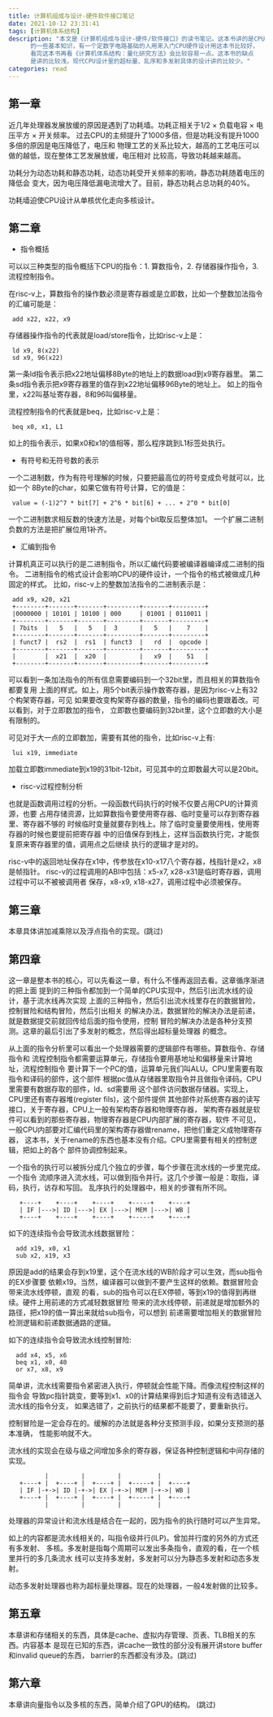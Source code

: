 ```yaml
---
title: 计算机组成与设计-硬件软件接口笔记
date: 2021-10-12 23:31:41
tags: [计算机体系结构]
description: "本文是《计算机组成与设计-硬件/软件接口》的读书笔记。这本书讲的是CPU硬件设计
      的一些基本知识，有一个定数字电路基础的人用来入门CPU硬件设计用这本书比较好，
      看完这本书再看《计算机体系结构：量化研究方法》会比较容易一点。这本书的缺点
      是讲的比较浅，现代CPU设计里的超标量、乱序和多发射具体的设计讲的比较少。"
categories: read
---
```


第一章
------

 近几年处理器发展放缓的原因是遇到了功耗墙。功耗正相关于1/2 × 负载电容 × 电压平方 × 开关频率。
 过去CPU的主频提升了1000多倍，但是功耗没有提升1000多倍的原因是电压降低了，电压和
 物理工艺的关系比较大，越高的工艺电压可以做的越低，现在整体工艺发展放缓，电压相对
 比较高，导致功耗越来越高。

 功耗分为动态功耗和静态功耗，动态功耗受开关频率的影响，静态功耗随着电压的降低会
 变大，因为电压降低漏电流增大了。目前，静态功耗占总功耗的40%。

 功耗墙迫使CPU设计从单核优化走向多核设计。

第二章
------

- 指令概括

 可以以三种类型的指令概括下CPU的指令：1. 算数指令，2. 存储器操作指令，3. 流程控制指令。

 在risc-v上，算数指令的操作数必须是寄存器或是立即数，比如一个整数加法指令的汇编可能是：
```
 add x22, x22, x9 
```

 存储器操作指令的代表就是load/store指令，比如risc-v上是：
```
 ld x9, 8(x22)
 sd x9, 96(x22)
```
 第一条ld指令表示把x22地址偏移8Byte的地址上的数据load到x9寄存器里。
 第二条sd指令表示把x9寄存器里的值存到x22地址偏移96Byte的地址上。
 如上的指令里，x22叫基址寄存器，8和96叫偏移量。

 流程控制指令的代表就是beq，比如risc-v上是：
```
 beq x0, x1, L1
```
 如上的指令表示，如果x0和x1的值相等，那么程序跳到L1标签处执行。
  
- 有符号和无符号数的表示

 一个二进制数，作为有符号理解的时候，只要把最高位的符号变成负号就可以，比如一个
 8Byte的char，如果它做有符号计算，它的值是：
```
 value = (-1)2^7 * bit[7] + 2^6 * bit[6] + ... + 2^0 * bit[0]
```
 一个二进制数求相反数的快速方法是，对每个bit取反后整体加1。
 一个扩展二进制负数的方法是把扩展位用1补齐。

- 汇编到指令

 计算机真正可以执行的是二进制指令，所以汇编代码要被编译器编译成二进制的指令。
 二进制指令的格式设计会影响CPU的硬件设计，一个指令的格式被做成几种固定的样式。
 比如，risc-v上的整数加法指令的二进制表示是：
```
 add x9, x20, x21
 +--------+-------+-------+---------+-------+---------+
 |0000000 | 10101 | 10100 | 000     | 01001 | 0110011 |
 +--------+-------+-------+---------+-------+---------+
 | 7bits  |   5   |   5   |  3      |   5   |    7    |
 +--------+-------+-------+---------+-------+---------+
 | funct7 |  rs2  |  rs1  | funct3  |   rd  |  opcode |
 +--------+-------+-------+---------+-------+---------+
 |        |  x21  |  x20  |         |   x9  |    51   |
 +--------+-------+-------+---------+-------+---------+
```
 可以看到一条加法指令的所有信息需要编码到一个32bit里，而且相关的算数指令都要复用
 上面的样式。如上，用5个bit表示操作数寄存器，是因为risc-v上有32个构架寄存器，可见
 如果要改变构架寄存器的数量，指令的编码也要跟着改。可以看到，对于立即数加的指令，
 立即数也要编码到32bit里，这个立即数的大小是有限制的。

 可见对于大一点的立即数加，需要有其他的指令，比如risc-v上有:
```
 lui x19, immediate
```
 加载立即数immediate到x19的31bit-12bit，可见其中的立即数最大可以是20bit。

- risc-v过程控制分析

 也就是函数调用过程的分析。一段函数代码执行的时候不仅要占用CPU的计算资源，也要
 占用存储资源，比如算数指令要使用寄存器、临时变量可以存到寄存器里、寄存器不够的
 时候临时变量就要存到栈上。除了临时变量要使用栈，使用寄存器的时候也要提前把寄存器
 中的旧值保存到栈上，这样当函数执行完，才能恢复原来寄存器里的值，调用点之后继续
 执行的逻辑才是对的。

 risc-v中的返回地址保存在x1中，传参放在x10-x17八个寄存器，栈指针是x2，x8是帧指针。
 risc-v的过程调用的ABI中包括：x5-x7, x28-x31是临时寄存器，调用过程中可以不被被调用者
 保存，x8-x9, x18-x27，调用过程中必须被保存。

第三章
------

 本章具体讲加减乘除以及浮点指令的实现。(跳过)

第四章
------

 这一章是整本书的核心，可以先看这一章，有什么不懂再返回去看。这章循序渐进的把上面
 提到的三种指令都加到一个简单的CPU实现中，然后引出流水线的设计，基于流水线再次实现
 上面的三种指令，然后引出流水线里存在的数据冒险，控制冒险和结构冒险，然后引出相关
 的解决办法，数据冒险的解决办法是前递，就是数据提交前就回传给后面的指令使用，控制
 冒险的解决办法是各种分支预测。这章的最后引出了多发射的概念，然后得出超标量处理器
 的概念。

 从上面的指令分析里可以看出一个处理器需要的逻辑部件有哪些。算数指令、存储指令和
 流程控制指令都需要运算单元，存储指令要用基地址和偏移量来计算地址，流程控制指令
 要计算下一个PC的值，运算单元我们叫ALU。CPU里需要有取指令和译码的部件，这个部件
 根据pc值从存储器里取指令并且做指令译码。CPU里需要有数据存取的部件，ld、sd需要用
 这个部件访问数据存储器。实现上，CPU里还有寄存器堆(register fils)，这个部件提供
 其他部件对系统寄存器的读写接口，关于寄存器，CPU上一般有架构寄存器和物理寄存器，
 架构寄存器就是软件可以看到的那些寄存器，物理寄存器是CPU内部扩展的寄存器，软件
 不可见，一般CPU内部要对汇编代码里的架构寄存器做rename，把他们重定义成物理寄存器，
 这本书，关于rename的东西也基本没有介绍。CPU里需要有相关的控制逻辑，把如上的各个
 部件协调控制起来。

 一个指令的执行可以被拆分成几个独立的步骤，每个步骤在流水线的一步里完成。一个指令
 流顺序进入流水线，可以做到指令并行。这几个步骤一般是：取指，译码，执行，访存和写回。
 乱序执行的处理器中，相关的步骤有所不同。
```
   +----+    +----+    +----+    +-----+    +----+
   | IF |--->| ID |--->| EX |--->| MEM |--->| WB |
   +----+    +----+    +----+    +-----+    +----+
```
 如下的连续指令会导致流水线数据冒险：
```
  add x19, x0, x1
  sub x2, x19, x3
```
 原因是add的结果会存到x19里，这个在流水线的WB阶段才可以生效，而sub指令的EX步骤要
 依赖x19。当然，编译器可以做到不要产生这样的依赖。数据冒险会带来流水线停顿，直观
 的看，sub的指令可以在EX停顿，等到x19的值得到再继续。硬件上用前递的方式减轻数据冒险
 带来的流水线停顿，前递就是增加额外的路径，把x19的值一算出来就给sub指令，可以想到
 前递需要增加相关的数据冒险检测逻辑和前递数据通路的逻辑。

 如下的连续指令会导致流水线控制冒险:
```
  add x4, x5, x6
  beq x1, x0, 40
  or x7, x8, x9
```
 简单讲，流水线需要指令紧密进入执行，停顿就会性能下降。而像流程控制这样的指令会
 导致pc指针跳变，要等到x1、x0的计算结果得到后才知道有没有选错送入流水线的指令分支，
 如果选错了，之前执行的结果都不能要了，要重新执行。

 控制冒险是一定会存在的。缓解的办法就是各种分支预测手段，如果分支预测的基本准确，
 性能影响就不大。
 
 流水线的实现会在级与级之间增加多余的寄存器，保证各种控制逻辑和中间存储的实现。
```        
          |         |         |          |
   +----+ |  +----+ |  +----+ |  +-----+ |  +----+
   | IF |-+->| ID |-+->| EX |-+->| MEM |-+->| WB |
   +----+ |  +----+ |  +----+ |  +-----+ |  +----+
          |         |         |          |
```
 
 处理器的异常设计和流水线是结合在一起的，因为指令的执行随时可以产生异常。

 如上的内容都是流水线相关的，叫指令级并行(ILP)。曾加并行度的另外的方式还有多发射、
 多核。多发射是指每个周期可以发出多条指令，直观的看，在一个核里并行的多几条流水
 线可以支持多发射，多发射可以分为静态多发射和动态多发射。

 动态多发射处理器也称为超标量处理器。现在的处理器，一般4发射做的比较多。
 
第五章
------
 
 本章讲和存储相关的东西，具体是cache、虚拟内存管理、页表、TLB相关的东西。内容基本
 是现在已知的东西，讲cache一致性的部分没有展开讲store buffer和invalid queue的东西，
 barrier的东西都没有涉及。(跳过)

第六章
------

 本章讲向量指令以及多核的东西，简单介绍了GPU的结构。 (跳过)
